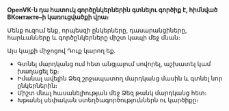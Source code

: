 **OpenVK-ն դա հատուկ գործընկերներին գտնելու գործիք է, հիմնված ВКонтакте–ի կառուցվածքի վրա։**

Մենք ուզում ենք, որպեսզի ընկերները, դասարանցիները, հարևանները և գործընկերները միշտ կապի մեջ մնան։

Այս կայքի միջոցով Դուք կարող եք․

* Գտնել մարդկանց ում հետ անցյալում սովորել, աշխատել կամ խաղացել եք։
* Իմանալ ավելին Ձեզ շրջապատող մարդկանց մասին և գտնել նոր ընկերներին։
* Միշտ մնալ հասանելիության մեջ Ձեզ թանկ մարդկանց հետ։
* Խթանել սեփական ստեղծագործություններն ու կարծիքը։
